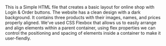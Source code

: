 This is a Simple HTML file that creates a basic layout for online shop with Login & Order buttons. The website has a clean design with a dark background. 
It contains three products with their images, names, and prices properly aligned.
We've used CSS Flexbox that allows us to easily arrange and align elements within a parent container, using flex properties we can control the positioning and spacing of elements inside a container to make it user-fiendly.
